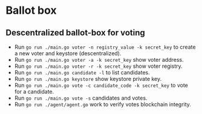 # Ballot box

## Descentralized ballot-box for voting

- Run `go run ./main.go voter -n registry_value -k secret_key` to create a new voter and keystore (descentralized).
- Run `go run ./main.go voter -a -k secret_key` show voter address.
- Run `go run ./main.go voter -r -k secret_key` show voter registry.
- Run `go run ./main.go candidate -l` to list candidates.
- Run `go run ./main.go keystore` show keystore private key.
- Run `go run ./main.go vote -c candidate_code -k secret_key` to vote for a candidate.
- Run `go run ./main.go vote -s` candidates and votes.
- Run `go run ./agent/agent.go` work to verify votes blockchain integrity.
